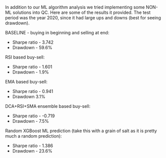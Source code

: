 In addition to our ML algorithm analysis we tried implementing some NON-ML solutions into QC.
Here are some of the results it provided. The test period was the year 2020, since it had large ups and downs (best for seeing drawdown).

BASELINE - buying in beginning and selling at end:

* Sharpe ratio - 3.742
* Drawdown - 59.6%


RSI based buy-sell:

* Sharpe ratio - 1.601
* Drawdown - 1.9%


EMA based buy-sell:
* Sharpe ratio - 0.941
* Drawdown 3.1%


DCA+RSI+SMA ensemble based buy-sell:
* Sharpe ratio - -0.719
* Drawdown - 7.5%


Random XGBoost ML prediction (take this with a grain of salt as it is pretty much a random prediction):
* Sharpe ratio - 1.386
* Drawdown - 23.6%

